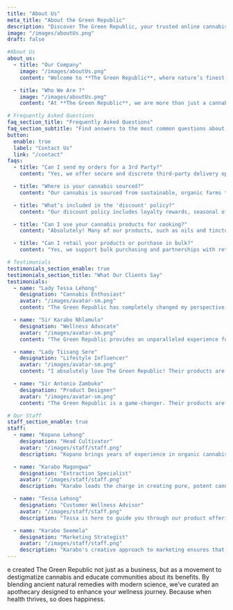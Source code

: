 ```yaml
---
title: "About Us"
meta_title: "About the Green Republic"
description: "Discover The Green Republic, your trusted online cannabis apothecary. We combine natural remedies and modern science to elevate wellness through premium cannabis products."
image: "/images/aboutUs.png"
draft: false

#About Us
about_us:
  - title: "Our Company"
    image: "/images/aboutUs.png"
    content: "Welcome to **The Green Republic**, where nature’s finest meets modern wellness innovation. As your premier online cannabis apothecary, we specialize in delivering a thoughtfully curated selection of cannabis products crafted to enhance your lifestyle. Our mission is simple: to harness the therapeutic potential of cannabis and make it accessible to everyone seeking balance, health, and happiness.<br/><br/> At **The Green Republic**, we prioritize quality, sustainability, and education. Each product we offer is a testament to our commitment to excellence, sourced from trusted growers who share our passion for purity and innovation. Whether you're seeking relaxation, pain relief, or a little inspiration, our apothecary offers something unique for everyone. Let us guide you on your journey to a brighter, healthier you—one exceptional cannabis product at a time."

  - title: "Who We Are ?"
    image: "/images/aboutUs.png"
    content: "At **The Green Republic**, we are more than just a cannabis provider; we are a community of enthusiasts, advocates, and wellness seekers dedicated to redefining how people perceive and experience cannabis. Founded with a vision to destigmatize cannabis and celebrate its countless benefits, we’ve created a platform where science meets nature, offering products that transform lives.<br/><br/> Our approach is holistic, combining knowledge with compassion to help you find the perfect solutions tailored to your needs. From CBD oils and THC edibles to flower strains and wellness products, we ensure that everything we offer meets the highest standards of safety and effectiveness. Our team is here to empower and educate you, creating a trusted space where you can confidently explore cannabis. At **The Green Republic**, wellness isn’t just a goal—it’s a way of life."

# Frequently Asked Questions
faq_section_title: "Frequently Asked Questions"
faq_section_subtitle: "Find answers to the most common questions about our premium cannabis products and services."
button:
  enable: true
  label: "Contact Us"
  link: "/contact"
faqs:
  - title: "Can I send my orders for a 3rd Party?"
    content: "Yes, we offer secure and discrete third-party delivery options. Whether it's a gift or a delivery to a different address, **The Green Republic** ensures seamless and reliable service."

  - title: "Where is your cannabis sourced?"
    content: "Our cannabis is sourced from sustainable, organic farms that uphold the highest standards of cultivation. We partner with growers who share our commitment to quality and environmental stewardship."

  - title: "What’s included in the 'discount' policy?"
    content: "Our discount policy includes loyalty rewards, seasonal offers, and referral benefits. Stay connected with us to enjoy exclusive savings on your favorite products."

  - title: "Can I use your cannabis products for cooking?"
    content: "Absolutely! Many of our products, such as oils and tinctures, are perfect for cooking or baking. Discover new ways to incorporate cannabis into your culinary creations."

  - title: "Can I retail your products or purchase in bulk?"
    content: "Yes, we support bulk purchasing and partnerships with retailers. Contact us for more details about wholesale opportunities with **The Green Republic**."

# Testimonials
testimonials_section_enable: true
testimonials_section_title: "What Our Clients Say"
testimonials:
  - name: "Lady Tessa Lehong"
    designation: "Cannabis Enthusiast"
    avatar: "/images/avatar-sm.png"
    content: "The Green Republic has completely changed my perspective on cannabis. Their products are high-quality, and their customer service is outstanding. I’ve never felt more confident in my purchases!"

  - name: "Sir Karabo Nhlamulo"
    designation: "Wellness Advocate"
    avatar: "/images/avatar-sm.png"
    content: "The Green Republic provides an unparalleled experience for anyone exploring cannabis. Their transparency, quality assurance, and product variety make them a trusted choice for holistic health solutions."

  - name: "Lady Tiisang Sere"
    designation: "Lifestyle Influencer"
    avatar: "/images/avatar-sm.png"
    content: "I absolutely love The Green Republic! Their products are consistently effective, and their commitment to education and sustainability sets them apart from others in the market."

  - name: "Sir Antonio Zambuko"
    designation: "Product Designer"
    avatar: "/images/avatar-sm.png"
    content: "The Green Republic is a game-changer. Their products are thoughtfully curated, and their mission aligns perfectly with my values. Highly recommend their apothecary for anyone seeking quality cannabis."

# Our Staff
staff_section_enable: true
staff:
  - name: "Kopano Lehong"
    designation: "Head Cultivator"
    avatar: "/images/staff/staff.png"
    description: "Kopano brings years of experience in organic cannabis cultivation, ensuring that every plant is grown to perfection and meets our high standards."

  - name: "Karabo Magongwa"
    designation: "Extraction Specialist"
    avatar: "/images/staff/staff.png"
    description: "Karabo leads the charge in creating pure, potent cannabis extracts, utilizing cutting-edge technology to deliver superior quality."

  - name: "Tessa Lehong"
    designation: "Customer Wellness Advisor"
    avatar: "/images/staff/staff.png"
    description: "Tessa is here to guide you through our product offerings, providing personalized recommendations based on your unique needs and goals."

  - name: "Karabo Seemela"
    designation: "Marketing Strategist"
    avatar: "/images/staff/staff.png"
    description: "Karabo's creative approach to marketing ensures that The Green Republic’s story and values resonate with every customer."
---
```


e created The Green Republic not just as a business, but as a movement to destigmatize cannabis and educate communities about its benefits. By blending ancient natural remedies with modern science, we’ve curated an apothecary designed to enhance your wellness journey. Because when health thrives, so does happiness.
